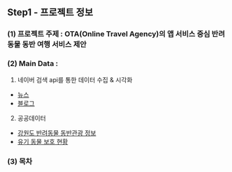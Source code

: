 ## Step1 - 프로젝트 정보
### (1) 프로젝트 주제 : OTA(Online Travel Agency)의 앱 서비스 중심 반려동물 동반 여행 서비스 제안
### (2) Main Data :
1. 네이버 검색 api를 통한 데이터 수집 & 시각화 
- [뉴스](https://github.com/Dresdener45/Public_PJT2_Travel_withPat/blob/main/2-2.Public_WordCloud(naver_api_news).ipynb) 
- [블로그](https://github.com/Dresdener45/Public_PJT2_Travel_withPat/blob/main/2-2.Public_WordCloud(naver_api_blog)%20.ipynb)
2. 공공데이터
- [강원도 반려동물 동반관광 정보](https://www.data.go.kr/data/15096638/fileData.do)
- [유기 동물 보호 현황](https://data.gg.go.kr/portal/data/service/selectServicePage.do?&infId=UOKOBXSYKT10BAGIDAXZ28522406&infSeq=1)
### (3) 목차
